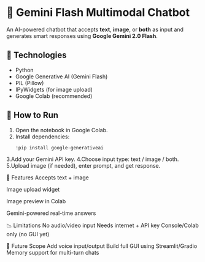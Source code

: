 # 🤖 Gemini Flash Multimodal Chatbot

An AI-powered chatbot that accepts **text**, **image**, or **both** as input and generates smart responses using **Google Gemini 2.0 Flash**.

## 🔧 Technologies
- Python
- Google Generative AI (Gemini Flash)
- PIL (Pillow)
- IPyWidgets (for image upload)
- Google Colab (recommended)

## 🚀 How to Run
1. Open the notebook in Google Colab.
2. Install dependencies:
   ```python
   !pip install google-generativeai
3.Add your Gemini API key.
4.Choose input type: text / image / both.
5.Upload image (if needed), enter prompt, and get response.

🧠 Features
Accepts text + image

Image upload widget

Image preview in Colab

Gemini-powered real-time answers

📉 Limitations
No audio/video input
Needs internet + API key
Console/Colab only (no GUI yet)

🌱 Future Scope
Add voice input/output
Build full GUI using Streamlit/Gradio
Memory support for multi-turn chats

